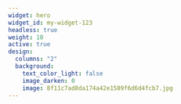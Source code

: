 ```yaml
---
widget: hero
widget_id: my-widget-123
headless: true
weight: 10
active: true
design:
  columns: "2"
  background:
    text_color_light: false
    image_darken: 0
    image: 8f11c7ad8da174a42e1589f6d6d4fcb7.jpg
---
```

